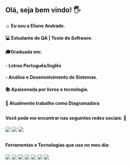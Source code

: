 
## Olá, seja bem vindo! 🖐️

#### ☺️ Eu sou a Eliane Andrade. 
#### 💻 Estudante de QA | Teste de Software. 
#### **🎓Graduada em:**
#### - Letras Português/Inglês
#### - Análise e Desenvolvimento de Sistemas. 
#### 📚 Apaixonada por livros e tecnologia.
#### 💪 Atualmente trabalho como Diagramadora

##

#### **Você pode me encontrar nas seguintes redes sociais:** 🔎
<div>
  <a href="https://www.linkedin.com/in/eliane-maria-de-andrade" target= "_blanck"><img src="https://img.shields.io/badge/LinkedIn-0077B5?style=for-the-badge&logo=linkedin&logoColor=white" target= "_blanck"></a>
  <a href="mailto:emariaandrade@gmail.com"><img src="https://img.shields.io/badge/Gmail-D14836?style=for-the-badge&logo=gmail&logoColor=white" target= "_blanck"></a>
  <a href="https://wa.me/5544998945349"><img src="https://img.shields.io/badge/WhatsApp-25D366?style=for-the-badge&logo=whatsapp&logoColor=white" target= "_blanck"></a>
</div>

##

#### **Ferramentas e Tecnologias que uso no meu dia:**
<div style= "display: inline_block>" <br/>
  <img align= "center" src= "https://img.shields.io/badge/MySQL-00000F?style=for-the-badge&logo=mysql&logoColor=white">
  <img align= "center" src= "https://img.shields.io/badge/PostgreSQL-316192?style=for-the-badge&logo=postgresql&logoColor=white">
  <img align= "center" src= "https://img.shields.io/badge/PHP-777BB4?style=for-the-badge&logo=php&logoColor=white">
  <img align= "center" src= "https://img.shields.io/badge/HTML5-E34F26?style=for-the-badge&logo=html5&logoColor=white">
  <img align= "center" src= "https://img.shields.io/badge/CSS3-1572B6?style=for-the-badge&logo=css3&logoColor=white">
  <img align= "center" src= "https://img.shields.io/badge/Adobe%20InDesign-FF3366?style=for-the-badge&logo=Adobe%20InDesign&logoColor=white">
  <img align= "center" src= "https://img.shields.io/badge/Inkscape-000000?style=for-the-badge&logo=Inkscape&logoColor=white">
</div>


